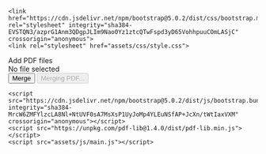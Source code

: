 
<!DOCTYPE html>
<html lang="ja">

<head>
    <meta charset="UTF-8">
    <meta http-equiv="X-UA-Compatible" content="IE=edge">
    <meta name="viewport" content="width=device-width, initial-scale=1.0">
    <title>pdf-merge</title>

    <link href="https://cdn.jsdelivr.net/npm/bootstrap@5.0.2/dist/css/bootstrap.min.css" rel="stylesheet" integrity="sha384-EVSTQN3/azprG1Anm3QDgpJLIm9Nao0Yz1ztcQTwFspd3yD65VohhpuuCOmLASjC" crossorigin="anonymous">
    <link rel="stylesheet" href="assets/css/style.css">
</head>

<body>
    <div id="back">
        <div class="container">
            <div class="row justify-content-center">
                <div class="col-10 gy-5">
                    <label class="d-grid">
                        <span class="btn btn-secondary btn-lg">
                            Add PDF files
                            <input type="file" multiple accept=".pdf" style="display:none" id="fileInput">
                        </span>
                    </label>
                </div>
            </div>
            <div class="row">
                <div class="col gy-5 text-center fs-5" id="nofile">No file selected</div>
            </div>
            <div id="selectedFiles"></div>
            <div class="row justify-content-center">
                <div class="col-10 gy-5 d-grid mb-5">
                    <button type="button" class="btn btn-secondary btn-lg" id="merge">Merge</button>
                    <button type="button" class="btn btn-secondary btn-lg" id="merging" disabled>
                        Merging PDF...
                        <span class="spinner-border spinner-border-sm" role="status" aria-hidden="true"></span>
                    </button>
                </div>
            </div>
        </div>
    </div>

    <script src="https://cdn.jsdelivr.net/npm/bootstrap@5.0.2/dist/js/bootstrap.bundle.min.js" integrity="sha384-MrcW6ZMFYlzcLA8Nl+NtUVF0sA7MsXsP1UyJoMp4YLEuNSfAP+JcXn/tWtIaxVXM" crossorigin="anonymous"></script>
    <script src="https://unpkg.com/pdf-lib@1.4.0/dist/pdf-lib.min.js"></script>
    <script src="assets/js/main.js"></script>
</body>

</html>
